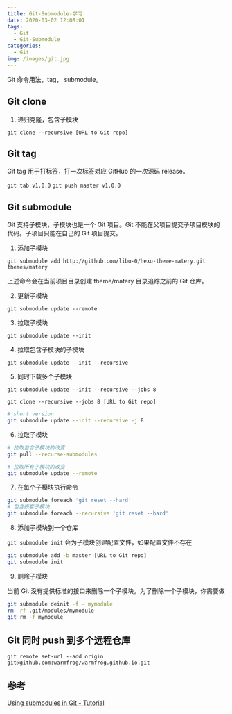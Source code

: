 ```yaml
---
title: Git-Submodule-学习
date: 2020-03-02 12:08:01
tags:
  - Git
  - Git-Submodule
categories:
  - Git
img: /images/git.jpg
---
```


Git 命令用法，tag， submodule。

<!-- more -->

## Git clone 

1. 递归克隆，包含子模块

`git clone --recursive [URL to Git repo]`

## Git tag

Git tag 用于打标签，打一次标签对应 GitHub 的一次源码 release。

`git tab v1.0.0`
`git push master v1.0.0`

## Git submodule

Git 支持子模块，子模块也是一个 Git 项目。Git 不能在父项目提交子项目模块的代码。子项目只能在自己的 Git 项目提交。

1. 添加子模块

`git submodule add http://github.com/libo-0/hexo-theme-matery.git themes/matery`

上述命令会在当前项目目录创建 theme/matery 目录追踪之前的 Git 仓库。

2. 更新子模块

`git submodule update --remote`

3. 拉取子模块

`git submodule update --init`

4. 拉取包含子模块的子模块

`git submodule update --init --recursive`

5. 同时下载多个子模块

`git submodule update --init --recursive --jobs 8`

`git clone --recursive --jobs 8 [URL to Git repo]`

```bash
# short version
git submodule update --init --recursive -j 8
```

6. 拉取子模块

```bash
# 拉取包含子模块的改变
git pull --recurse-submodules

# 拉取所有子模块的改变
git submodule update --remote
```

7. 在每个子模块执行命令

```bash
git submodule foreach 'git reset --hard'
# 包含嵌套子模块
git submodule foreach --recursive 'git reset --hard'
```

8. 添加子模块到一个仓库

`git submodule init` 会为子模块创建配置文件，如果配置文件不存在

```bash
git submodule add -b master [URL to Git repo]
git submodule init
```

9. 删除子模块

当前 Git 没有提供标准的接口来删除一个子模块。为了删除一个子模块，你需要做

```bash
git submodule deinit -f — mymodule
rm -rf .git/modules/mymodule
git rm -f mymodule
```

## Git 同时 push 到多个远程仓库

`git remote set-url --add origin git@github.com:warmfrog/warmfrog.github.io.git`

## 参考

[Using submodules in Git - Tutorial][0]


[0]: https://www.vogella.com/tutorials/GitSubmodules/article.html